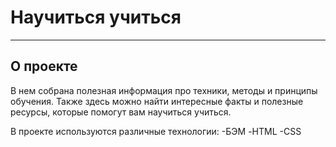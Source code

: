 # Научиться учиться
----
## О проекте
В нем собрана полезная информация про техники, методы и принципы обучения. Также здесь можно найти интересные факты и полезные ресурсы, которые помогут вам научиться учиться.

В проекте используются различные технологии:
-БЭМ
-HTML
-CSS

